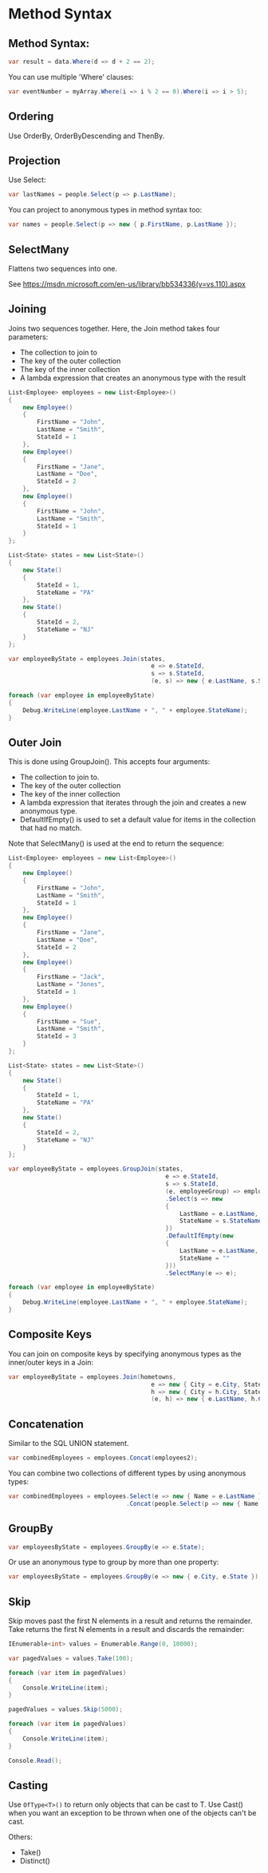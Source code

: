 # Method Syntax


## Method Syntax:

```csharp
var result = data.Where(d => d + 2 == 2);
```

You can use multiple 'Where' clauses:

```csharp
var eventNumber = myArray.Where(i => i % 2 == 0).Where(i => i > 5);
```

## Ordering

Use OrderBy, OrderByDescending and ThenBy.


## Projection
Use Select:

```csharp
var lastNames = people.Select(p => p.LastName);
```

You can project to anonymous types in method syntax too:

```csharp
var names = people.Select(p => new { p.FirstName, p.LastName });
```

## SelectMany
Flattens two sequences into one.

See https://msdn.microsoft.com/en-us/library/bb534336(v=vs.110).aspx


## Joining
Joins two sequences together. Here, the Join method takes four parameters:
- The collection to join to
- The key of the outer collection
- The key of the inner collection
- A lambda expression that creates an anonymous type with the result

```csharp
List<Employee> employees = new List<Employee>()
{
    new Employee()
    {
        FirstName = "John",
        LastName = "Smith",
        StateId = 1
    },
    new Employee()
    {
        FirstName = "Jane",
        LastName = "Doe",
        StateId = 2
    },
    new Employee()
    {
        FirstName = "John",
        LastName = "Smith",
        StateId = 1
    }
};

List<State> states = new List<State>()
{
    new State()
    {
        StateId = 1,
        StateName = "PA"
    },
    new State()
    {
        StateId = 2,
        StateName = "NJ"
    }
};

var employeeByState = employees.Join(states,
                                        e => e.StateId,
                                        s => s.StateId,
                                        (e, s) => new { e.LastName, s.StateName });

foreach (var employee in employeeByState)
{
    Debug.WriteLine(employee.LastName + ", " + employee.StateName);
}
```

## Outer Join
This is done using GroupJoin().  This accepts four arguments:
- The collection to join to.
- The key of the outer collection
- The key of the inner collection
- A lambda expression that iterates through the join and creates a new anonymous type.
- DefaultIfEmpty() is used to set a default value for items in the collection that had no match.

Note that SelectMany() is used at the end to return the sequence:

```csharp
List<Employee> employees = new List<Employee>()
{
    new Employee()
    {
        FirstName = "John",
        LastName = "Smith",
        StateId = 1
    },
    new Employee()
    {
        FirstName = "Jane",
        LastName = "Doe",
        StateId = 2
    },
    new Employee()
    {
        FirstName = "Jack",
        LastName = "Jones",
        StateId = 1
    },
    new Employee()
    {
        FirstName = "Sue",
        LastName = "Smith",
        StateId = 3
    }
};

List<State> states = new List<State>()
{
    new State()
    {
        StateId = 1,
        StateName = "PA"
    },
    new State()
    {
        StateId = 2,
        StateName = "NJ"
    }
};

var employeeByState = employees.GroupJoin(states,
                                            e => e.StateId,
                                            s => s.StateId,
                                            (e, employeeGroup) => employeeGroup
                                            .Select(s => new
                                            {
                                                LastName = e.LastName,
                                                StateName = s.StateName
                                            })
                                            .DefaultIfEmpty(new
                                            {
                                                LastName = e.LastName,
                                                StateName = ""
                                            }))
                                            .SelectMany(e => e);

foreach (var employee in employeeByState)
{
    Debug.WriteLine(employee.LastName + ", " + employee.StateName);
}
```

## Composite Keys
You can join on composite keys by specifying anonymous types as the inner/outer keys in a Join:

```csharp
var employeeByState = employees.Join(hometowns,
                                        e => new { City = e.City, State = e.State },
                                        h => new { City = h.City, State = h.State },
                                        (e, h) => new { e.LastName, h.CityCode });
```

## Concatenation
Similar to the SQL UNION statement.

```csharp
var combinedEmployees = employees.Concat(employees2);
```

You can combine two collections of different types by using anonymous types:

```csharp
var combinedEmployees = employees.Select(e => new { Name = e.LastName })
                                 .Concat(people.Select(p => new { Name = p.LastName }));
```


## GroupBy

```csharp
var employeesByState = employees.GroupBy(e => e.State);
```
Or use an anonymous type to group by more than one property:

```csharp
var employeesByState = employees.GroupBy(e => new { e.City, e.State });
```

## Skip
Skip moves past the first N elements in a result and returns the remainder. Take returns the first N elements in a result and discards the remainder:

```csharp
IEnumerable<int> values = Enumerable.Range(0, 10000);

var pagedValues = values.Take(100);

foreach (var item in pagedValues)
{
    Console.WriteLine(item);
}

pagedValues = values.Skip(5000);

foreach (var item in pagedValues)
{
    Console.WriteLine(item);
}

Console.Read();
```

## Casting
Use `OfType<T>()` to return only objects that can be cast to T. Use Cast<T>() when you want an exception to be thrown when one of the objects can't be cast.

Others:
- Take()
- Distinct()



<!--stackedit_data:
eyJoaXN0b3J5IjpbLTY5NTAwMTk5Nl19
-->